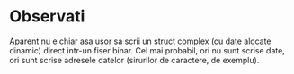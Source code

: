 # Observati

Aparent nu e chiar asa usor sa scrii un struct complex (cu date alocate dinamic) direct intr-un fiser binar. Cel mai probabil, ori nu sunt scrise date, ori sunt scrise adresele datelor (sirurilor de caractere, de exemplu).